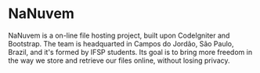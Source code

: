 NaNuvem
=======

NaNuvem is a on-line file hosting project, built upon CodeIgniter and Bootstrap.
The team is headquarted in Campos do Jordão, São Paulo, Brazil, and it's formed by IFSP students.
Its goal is to bring more freedom in the way we store and retrieve our files online, without losing privacy.
